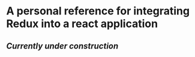 # A personal reference for integrating Redux into a react application
## ***Currently under construction***

